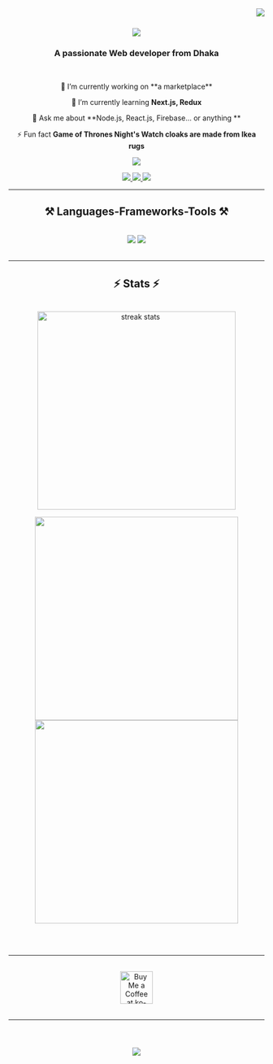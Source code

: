 <img align="right" src="https://visitor-badge.laobi.icu/badge?page_id=Sumiyaakhi.Sumiyaakhi" />

<h1 align="center">
    <img src="https://readme-typing-svg.herokuapp.com/?font=Righteous&size=35&center=true&vCenter=true&width=500&height=70&duration=4000&lines=Hi+There!+👋;+I'm+Sumiya+Akhi😊!;+A+MERN+Stack+Developer!;" />

</h1>

<h3 align="center">A passionate Web developer from Dhaka </h3>

<br/>

<div align="center">
 
<p> 🔭 I’m currently working on **a marketplace**
 
 🌱 I’m currently learning **Next.js, Redux**

💬 Ask me about **Node.js, React.js, Firebase... or anything **

⚡ Fun fact **Game of Thrones Night's Watch cloaks are made from Ikea rugs**</p>
<img src="https://user-images.githubusercontent.com/74038190/213910842-5a320d6b-e48f-4d41-a901-0e6a357e8dae.gif"/>
 </div>
 
<div align="center"> 
  <a href="mailto:sumiya.akhi793@gmail.com">
    <img src="https://img.shields.io/badge/Gmail-333333?style=for-the-badge&logo=gmail&logoColor=red" />
  </a>
  <a href="https://www.linkedin.com/in/sumiya-akhi-803b4127b/" target="_blank">
    <img src="https://img.shields.io/badge/LinkedIn-0077B5?style=for-the-badge&logo=linkedin&logoColor=white" target="_blank" />
  </a>
  <a href="https://adorable-zuccutto-a77dc2.netlify.app/" target="_blank">
     <img src="https://img.shields.io/badge/Portfolio-FF5722?style=for-the-badge&logo=todoist&logoColor=white" target="_blank" /> <!-- sqlite, safari, google-chrome are other good icon options -->
  </a>
</div>

 <hr/>
 
<h2 align="center">⚒️ Languages-Frameworks-Tools ⚒️</h2>
<br/>
<div align="center">
    <img src="https://skillicons.dev/icons?i=react,bootstrap,mui,html,css,vscode,github,figma,tailwind,git,r" />
    <img src="https://skillicons.dev/icons?i=nodejs,javascript,express,firebase,mongodb,c,nextjs" /><br>
</div>

<br/>
<hr/>

<h2 align="center">⚡ Stats ⚡</h2>
<br>
<div align=center>
  <img width=390 src="https://github-readme-stats.vercel.app/api/top-langs/?username=Sumiyaakhi&count_private=true&show_icons=true&theme=react&rank_icon=github&border_radius=10" alt="streak stats"/>
  
<p align="center">
  <img src="https://github-readme-stats.vercel.app/api?username=Sumiyaakhi&show_icons=true&theme=bear" width="400">
  <img src="https://github-readme-streak-stats.herokuapp.com?user=Sumiyaakhi&theme=dark&hide_border=true" width="400">
</p>
  


</div>
<br/><br/>

<hr/>

<br/>

<div align="center">
<a href='https://ko-fi.com/V7V4RAK9C' target='_blank'><img height='64' style='border:0px;height:64px;' src='https://storage.ko-fi.com/cdn/kofi1.png?v=3' border='0' alt='Buy Me a Coffee at ko-fi.com' /></a>
</div>

<br/>
<hr/>

<br/>
<h3 align="center">
<img src="http://readme-typing-svg.herokuapp.com/?font=Righteous&size=25&center=true&vCenter=true&width=500&height=70&duration4000&lines=Thanks+for+visiting!✌️;+Shoot+me+a+message+on+Linkedin!;I'am+always+down+to+collab+:)">
</h3>
<br/>
